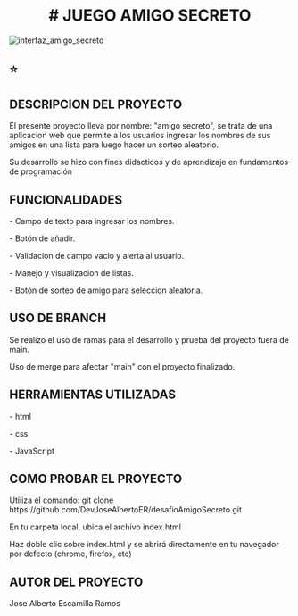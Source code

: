 <h1 align="center"> # JUEGO AMIGO SECRETO </h1>

![interfaz_amigo_secreto](https://github.com/user-attachments/assets/75e174bb-d9ca-419a-a88b-4129a318060d)

## :star:
<h2>DESCRIPCION DEL PROYECTO</h2>
<p>El presente proyecto lleva por nombre: "amigo secreto", se trata de una aplicacion web que permite a los usuarios ingresar los nombres de sus amigos en una lista para luego hacer un sorteo aleatorio.</p>
<p>Su desarrollo se hizo con fines didacticos y de aprendizaje en fundamentos de programación</p> 

<h2>FUNCIONALIDADES</h2>
<p> - Campo de texto para ingresar los nombres.</p>
<p>- Botón de añadir.</p> 
<p>- Validacion de campo vacio y alerta al usuario.</p>
<p>- Manejo y visualizacion de listas.</p>
<p>- Botón de sorteo de amigo para seleccion aleatoria.</p>

<h2>USO DE BRANCH</h2>
<p>Se realizo el uso de ramas para el desarrollo y prueba del proyecto fuera de main.</p>
<p>Uso de merge para afectar "main" con el proyecto finalizado.</p>

<h2>HERRAMIENTAS UTILIZADAS</h2>
<p>- html</p>
<p>- css</p>
<p>- JavaScript</p>

<h2>COMO PROBAR EL PROYECTO</h2>
<p>Utiliza el comando: git clone https://github.com/DevJoseAlbertoER/desafioAmigoSecreto.git</p>
<p>En tu carpeta local, ubica el archivo index.html</p>
<p>Haz doble clic sobre index.html y se abrirá directamente en tu navegador por defecto (chrome, firefox, etc)</p>

<h2>AUTOR DEL PROYECTO</h2> 
<p>Jose Alberto Escamilla Ramos</p>

